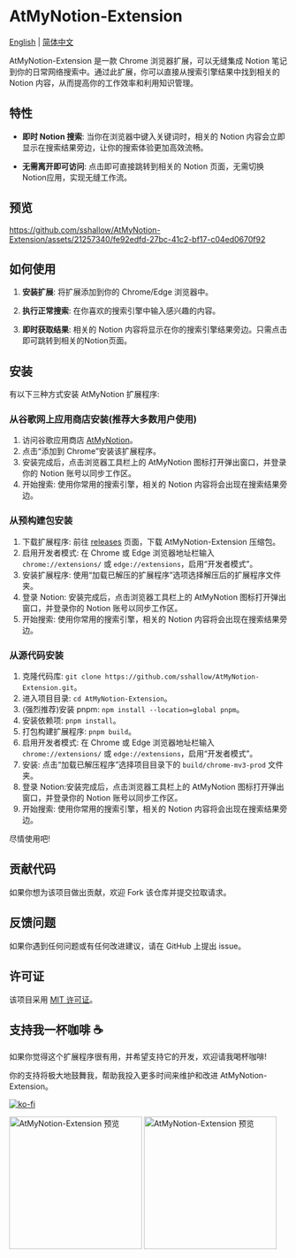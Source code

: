 # AtMyNotion-Extension
[English](README.md) | [简体中文](README.zh-CN.md)

AtMyNotion-Extension 是一款 Chrome 浏览器扩展，可以无缝集成 Notion 笔记到你的日常网络搜索中。通过此扩展，你可以直接从搜索引擎结果中找到相关的 Notion 内容，从而提高你的工作效率和利用知识管理。

## 特性

- **即时 Notion 搜索**: 当你在浏览器中键入关键词时，相关的 Notion 内容会立即显示在搜索结果旁边，让你的搜索体验更加高效流畅。

- **无需离开即可访问**: 点击即可直接跳转到相关的 Notion 页面，无需切换Notion应用，实现无缝工作流。

## 预览

https://github.com/sshallow/AtMyNotion-Extension/assets/21257340/fe92edfd-27bc-41c2-bf17-c04ed0670f92

## 如何使用

1. **安装扩展**: 将扩展添加到你的 Chrome/Edge 浏览器中。

2. **执行正常搜索**: 在你喜欢的搜索引擎中输入感兴趣的内容。

3. **即时获取结果**: 相关的 Notion 内容将显示在你的搜索引擎结果旁边。只需点击即可跳转到相关的Notion页面。

## 安装

有以下三种方式安装 AtMyNotion 扩展程序:

### 从谷歌网上应用商店安装(推荐大多数用户使用)

1. 访问谷歌应用商店 [AtMyNotion](https://chromewebstore.google.com/detail/at-my-notion/edfigkgekgdhmecpnahljldneglkkmkh)。
2. 点击“添加到 Chrome”安装该扩展程序。
3. 安装完成后，点击浏览器工具栏上的 AtMyNotion 图标打开弹出窗口，并登录你的 Notion 账号以同步工作区。
4. 开始搜索: 使用你常用的搜索引擎，相关的 Notion 内容将会出现在搜索结果旁边。

### 从预构建包安装

1. 下载扩展程序: 前往 [releases](https://github.com/sshallow/AtMyNotion-Extension/releases/tag/v0.0.1) 页面，下载 AtMyNotion-Extension 压缩包。
2. 启用开发者模式: 在 Chrome 或 Edge 浏览器地址栏输入 `chrome://extensions/` 或 `edge://extensions`，启用“开发者模式”。
3. 安装扩展程序: 使用“加载已解压的扩展程序”选项选择解压后的扩展程序文件夹。
4. 登录 Notion: 安装完成后，点击浏览器工具栏上的 AtMyNotion 图标打开弹出窗口，并登录你的 Notion 账号以同步工作区。
5. 开始搜索: 使用你常用的搜索引擎，相关的 Notion 内容将会出现在搜索结果旁边。

### 从源代码安装
1. 克隆代码库: `git clone https://github.com/sshallow/AtMyNotion-Extension.git`。
2. 进入项目目录: `cd AtMyNotion-Extension`。
3. (强烈推荐)安装 pnpm: `npm install --location=global pnpm`。
4. 安装依赖项: `pnpm install`。
5. 打包构建扩展程序: `pnpm build`。
6. 启用开发者模式: 在 Chrome 或 Edge 浏览器地址栏输入 `chrome://extensions/` 或 `edge://extensions`，启用“开发者模式”。
7. 安装: 点击“加载已解压程序”选择项目目录下的 `build/chrome-mv3-prod` 文件夹。
8. 登录 Notion:安装完成后，点击浏览器工具栏上的 AtMyNotion 图标打开弹出窗口，并登录你的 Notion 账号以同步工作区。
9. 开始搜索: 使用你常用的搜索引擎，相关的 Notion 内容将会出现在搜索结果旁边。


尽情使用吧!

## 贡献代码

如果你想为该项目做出贡献，欢迎 Fork 该仓库并提交拉取请求。

## 反馈问题

如果你遇到任何问题或有任何改进建议，请在 GitHub 上提出 issue。

## 许可证

该项目采用 [MIT 许可证](LICENSE)。

## 支持我一杯咖啡 ☕

如果你觉得这个扩展程序很有用，并希望支持它的开发，欢迎请我喝杯咖啡!

你的支持将极大地鼓舞我，帮助我投入更多时间来维护和改进 AtMyNotion-Extension。

[![ko-fi](https://ko-fi.com/img/githubbutton_sm.svg)](https://ko-fi.com/B0B2XG28D)

<img src="https://github.com/sshallow/AtMyNotion-Extension/assets/21257340/d8e9a707-c86d-40f6-80fa-20b5130a09ff" alt="AtMyNotion-Extension 预览" width="240px">

<img src="https://github.com/sshallow/AtMyNotion-Extension/assets/21257340/0300a891-b741-4ea0-aa26-eee2c728f1b1" alt="AtMyNotion-Extension 预览" width="240px">